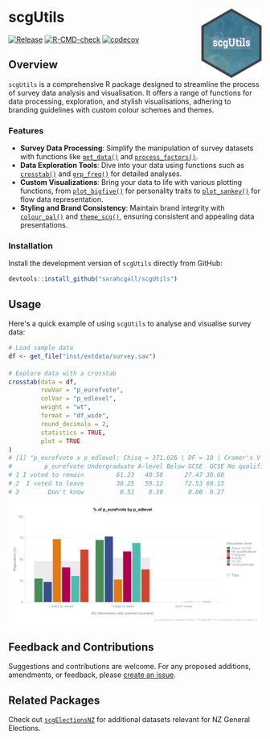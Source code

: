 scgUtils <a href="https://sarahcgall.github.io/scgUtils/"><img src="man/figures/logo.png" align="right" height="138" alt="" /></a>
================
<!-- badges: start -->
[![Release](https://img.shields.io/badge/Release-development%20version%200&#46;0&#46;1-1c75bc)](https://github.com/sarahcgall/scgUtils)
[![R-CMD-check](https://github.com/sarahcgall/scgUtils/actions/workflows/R-CMD-check.yaml/badge.svg)](https://github.com/sarahcgall/scgUtils/actions/workflows/R-CMD-check.yaml)
[![codecov](https://codecov.io/gh/sarahcgall/scgUtils/graph/badge.svg?token=SG99DJ56I4)](https://codecov.io/gh/sarahcgall/scgUtils)
<!-- badges: end -->

## Overview
`scgUtils` is a comprehensive R package designed to streamline the process of survey data analysis and visualisation. 
It offers a range of functions for data processing, exploration, and stylish visualisations, adhering to branding 
guidelines with custom colour schemes and themes.

### Features

- **Survey Data Processing**: Simplify the manipulation of survey datasets with functions like [`get_data()`](https://sarahcgall.github.io/scgUtils/reference/get_data.html) and [`process_factors()`](https://sarahcgall.github.io/scgUtils/reference/process_factors.html).
- **Data Exploration Tools**: Dive into your data using functions such as [`crosstab()`](https://sarahcgall.github.io/scgUtils/reference/crosstab.html) and [`grp_freq()`](https://sarahcgall.github.io/scgUtils/reference/grp_freq.html) for detailed analyses.
- **Custom Visualizations**: Bring your data to life with various plotting functions, from [`plot_bigfive()`](https://sarahcgall.github.io/scgUtils/reference/plot_bigfive.html) for personality traits to [`plot_sankey()`](https://sarahcgall.github.io/scgUtils/reference/plot_sankey.html) for flow data representation.
- **Styling and Brand Consistency**: Maintain brand integrity with [`colour_pal()`](https://sarahcgall.github.io/scgUtils/reference/colour_pal.html) and [`theme_scg()`](https://sarahcgall.github.io/scgUtils/reference/theme_scg.html), ensuring consistent and appealing data presentations.

### Installation

Install the development version of `scgUtils` directly from GitHub:

``` r
devtools::install_github("sarahcgall/scgUtils")
```

## Usage
Here's a quick example of using `scgUtils` to analyse and visualise survey data:

```r
# Load sample data
df <- get_file("inst/extdata/survey.sav")

# Explore data with a crosstab
crosstab(data = df,
         rowVar = "p_eurefvote",
         colVar = "p_edlevel",
         weight = "wt",
         format = "df_wide",
         round_decimals = 2,
         statistics = TRUE,
         plot = TRUE
)
# [1] "p_eurefvote x p_edlevel: Chisq = 371.026 | DF = 10 | Cramer's V = 0.243 | p-value = 0"
#         p_eurefvote Undergraduate A-level Below GCSE  GCSE No qualifications Postgrad Total
# 1 I voted to remain         61.23   40.58      27.47 30.60             23.49    73.47 47.92
# 2  I voted to leave         38.25   59.12      72.53 69.13             76.51    26.42 51.78
# 3        Don't know          0.52    0.30       0.00  0.27              0.00     0.10  0.31
```
![](man/figures/crosstab_example.png)

## Feedback and Contributions
Suggestions and contributions are welcome. For any proposed additions, amendments, or feedback, please
[create an issue](https://github.com/sarahcgall/scgUtils/issues).

## Related Packages
Check out [`scgElectionsNZ`](https://sarahcgall.github.io/scgElectionsNZ) for additional datasets relevant for 
NZ General Elections.
